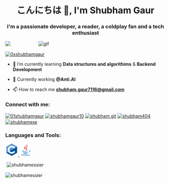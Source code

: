 <h1 align="center">こんにちは 👋, I'm Shubham Gaur</h1>
<h3 align="center">I'm a passionate developer, a reader, a coldplay fan and a tech enthusiast</h3>

<img align="right" alt="gif" width="400" src="https://24.media.tumblr.com/68b6c42e1b6f9b44651c4d059d5edcc6/tumblr_mtaspyUELI1qarep3o1_500.gif" padding=20px>

![](https://komarev.com/ghpvc/?username=shubhamessier)

<p align="left"> <a href="https://twitter.com/0xshubhamgaur" target="blank"><img src="https://img.shields.io/twitter/follow/0xshubhamgaur?logo=twitter&style=for-the-badge" alt="0xshubhamgaur" /></a> </p>

- 🌱 I’m currently learning **Data structures and algorithims** & **Backend Development**

- 👔 Currently working **@Anti.AI**

- 📫 How to reach me **shubham.gaur7116@gmail.com**

<h3 align="left">Connect with me:</h3>
<p align="left">
<a href="https://twitter.com/01shubhamgaur" target="blank"><img align="center" src="https://raw.githubusercontent.com/rahuldkjain/github-profile-readme-generator/master/src/images/icons/Social/twitter.svg" alt="01shubhamgaur" height="30" width="40" /></a>
<a href="https://linkedin.com/in/shubhamgaur10" target="blank"><img align="center" src="https://raw.githubusercontent.com/rahuldkjain/github-profile-readme-generator/master/src/images/icons/Social/linked-in-alt.svg" alt="shubhamgaur10" height="30" width="40" /></a>
<a href="https://instagram.com/shubham.git" target="blank"><img align="center" src="https://raw.githubusercontent.com/rahuldkjain/github-profile-readme-generator/master/src/images/icons/Social/instagram.svg" alt="shubham.git" height="30" width="40" /></a>
<a href="https://www.codechef.com/users/shubham404" target="blank"><img align="center" src="https://cdn.jsdelivr.net/npm/simple-icons@3.1.0/icons/codechef.svg" alt="shubham404" height="30" width="40" /></a>
<a href="https://www.hackerrank.com/shubhamexe" target="blank"><img align="center" src="https://raw.githubusercontent.com/rahuldkjain/github-profile-readme-generator/master/src/images/icons/Social/hackerrank.svg" alt="shubhamexe" height="30" width="40" /></a>
</p>


<h3 align="left">Languages and Tools:</h3>
<p align="left"> <a href="https://www.cprogramming.com/" target="_blank" rel="noreferrer"> <img src="https://raw.githubusercontent.com/devicons/devicon/master/icons/c/c-original.svg" alt="c" width="40" height="40"/> </a> <a href="https://www.java.com" target="_blank" rel="noreferrer"> <img src="https://raw.githubusercontent.com/devicons/devicon/master/icons/java/java-original.svg" alt="java" width="40" height="40"/> </a> </p>

<p>&nbsp;<img align="center" src="https://github-readme-stats.vercel.app/api?username=shubhamessier&show_icons=true&locale=en" alt="shubhamessier" /></p>

<p><img align="center" src="https://github-readme-streak-stats.herokuapp.com/?user=shubhamessier&" alt="shubhamessier" /></p>

